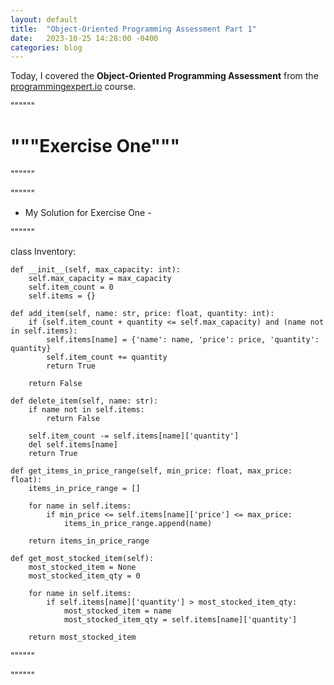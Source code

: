 ```yaml
---
layout: default
title:  "Object-Oriented Programming Assessment Part 1"
date:   2023-10-25 14:28:00 -0400
categories: blog
---
```

Today, I covered the __Object-Oriented Programming Assessment__ from the [programmingexpert.io][course-site] course.

""""""

# """Exercise One"""

""""""

""""""

- My Solution for Exercise One -

""""""

class Inventory:

    def __init__(self, max_capacity: int):
        self.max_capacity = max_capacity
        self.item_count = 0
        self.items = {}

    def add_item(self, name: str, price: float, quantity: int):
        if (self.item_count + quantity <= self.max_capacity) and (name not in self.items):
            self.items[name] = {'name': name, 'price': price, 'quantity': quantity}
            self.item_count += quantity
            return True 
        
        return False

    def delete_item(self, name: str):
        if name not in self.items:
            return False
      
        self.item_count -= self.items[name]['quantity']
        del self.items[name]
        return True
        
    def get_items_in_price_range(self, min_price: float, max_price: float):
        items_in_price_range = []

        for name in self.items:
            if min_price <= self.items[name]['price'] <= max_price:
                items_in_price_range.append(name)

        return items_in_price_range

    def get_most_stocked_item(self):
        most_stocked_item = None 
        most_stocked_item_qty = 0
       
        for name in self.items:
            if self.items[name]['quantity'] > most_stocked_item_qty:
                most_stocked_item = name
                most_stocked_item_qty = self.items[name]['quantity']

        return most_stocked_item

""""""

""""""

[course-site]: https://www.programmingexpert.io/index